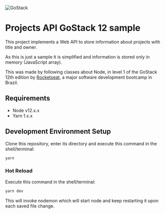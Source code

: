![GoStack](https://storage.googleapis.com/golden-wind/bootcamp-gostack/header-desafios.png)

# Projects API GoStack 12 sample

This project implements a Web API to store information about projects with title and owner.

As this is just a sample it is simplified and information is stored only in memory (JavaScript array).

This was made by following classes about Node, in level 1 of the GoStack 12th edition by [Rocketseat](https://rocketseat.com.br/), a major software development bootcamp in Brazil.

## Requirements

* Node v12.x.x
* Yarn 1.x.x

## Development Environment Setup

Clone this repository, enter its directory and execute this command in the shell/terminal:

```bash
yarn
```

### Hot Reload

Execute this command in the shell/terminal:

```bash
yarn dev
```

This will invoke nodemon which will start node and keep restarting it upon each saved file change.
